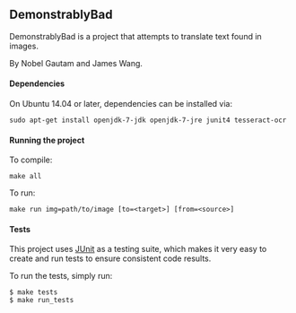 DemonstrablyBad
---------------

DemonstrablyBad is a project that attempts to translate text found in images.

By Nobel Gautam and James Wang.

#### Dependencies
On Ubuntu 14.04 or later, dependencies can be installed via:

`sudo apt-get install openjdk-7-jdk openjdk-7-jre junit4 tesseract-ocr`

#### Running the project
To compile:

`make all`

To run:

`make run img=path/to/image [to=<target>] [from=<source>]`

#### Tests
This project uses [JUnit](http://junit.org/) as a testing suite, which makes it very easy to
create and run tests to ensure consistent code results.

To run the tests, simply run:
```
$ make tests
$ make run_tests
```
